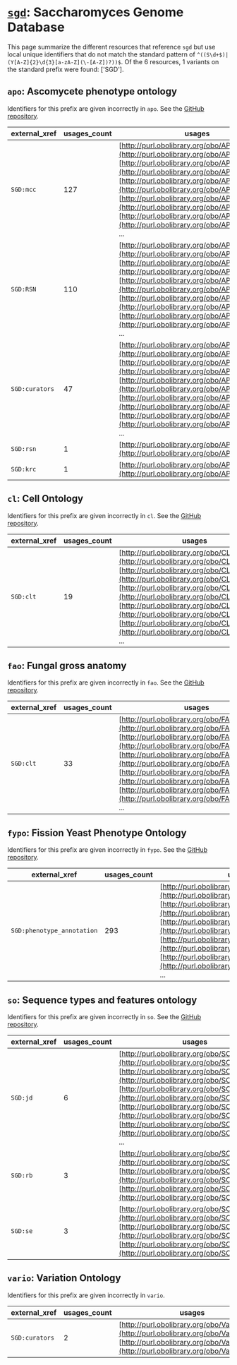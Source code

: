 # [`sgd`](https://bioregistry.io/sgd): Saccharomyces Genome Database

This page summarize the different resources that reference `sgd`
but use local unique identifiers that do not match the standard pattern of
`^((S\d+$)|(Y[A-Z]{2}\d{3}[a-zA-Z](\-[A-Z])?))$`. Of the 6 resources,
1 variants on the standard prefix were found: ['SGD'].

## `apo`: Ascomycete phenotype ontology

Identifiers for this prefix are given incorrectly in `apo`. See the [GitHub repository](https://github.com/obophenotype/ascomycete-phenotype-ontology).

| external_xref   |   usages_count | usages                                                                                                                                                                                                                                                                                                                                                                                                                                                                |
|-----------------|----------------|-----------------------------------------------------------------------------------------------------------------------------------------------------------------------------------------------------------------------------------------------------------------------------------------------------------------------------------------------------------------------------------------------------------------------------------------------------------------------|
| `SGD:mcc`       |            127 | [http://purl.obolibrary.org/obo/APO_0000023](http://purl.obolibrary.org/obo/APO_0000023), [http://purl.obolibrary.org/obo/APO_0000024](http://purl.obolibrary.org/obo/APO_0000024), [http://purl.obolibrary.org/obo/APO_0000027](http://purl.obolibrary.org/obo/APO_0000027), [http://purl.obolibrary.org/obo/APO_0000030](http://purl.obolibrary.org/obo/APO_0000030), [http://purl.obolibrary.org/obo/APO_0000031](http://purl.obolibrary.org/obo/APO_0000031), ... |
| `SGD:RSN`       |            110 | [http://purl.obolibrary.org/obo/APO_0000011](http://purl.obolibrary.org/obo/APO_0000011), [http://purl.obolibrary.org/obo/APO_0000011](http://purl.obolibrary.org/obo/APO_0000011), [http://purl.obolibrary.org/obo/APO_0000012](http://purl.obolibrary.org/obo/APO_0000012), [http://purl.obolibrary.org/obo/APO_0000012](http://purl.obolibrary.org/obo/APO_0000012), [http://purl.obolibrary.org/obo/APO_0000016](http://purl.obolibrary.org/obo/APO_0000016), ... |
| `SGD:curators`  |             47 | [http://purl.obolibrary.org/obo/APO_0000001](http://purl.obolibrary.org/obo/APO_0000001), [http://purl.obolibrary.org/obo/APO_0000002](http://purl.obolibrary.org/obo/APO_0000002), [http://purl.obolibrary.org/obo/APO_0000003](http://purl.obolibrary.org/obo/APO_0000003), [http://purl.obolibrary.org/obo/APO_0000004](http://purl.obolibrary.org/obo/APO_0000004), [http://purl.obolibrary.org/obo/APO_0000005](http://purl.obolibrary.org/obo/APO_0000005), ... |
| `SGD:rsn`       |              1 | [http://purl.obolibrary.org/obo/APO_0000028](http://purl.obolibrary.org/obo/APO_0000028)                                                                                                                                                                                                                                                                                                                                                                              |
| `SGD:krc`       |              1 | [http://purl.obolibrary.org/obo/APO_0000029](http://purl.obolibrary.org/obo/APO_0000029)                                                                                                                                                                                                                                                                                                                                                                              |

## `cl`: Cell Ontology

Identifiers for this prefix are given incorrectly in `cl`. See the [GitHub repository](https://github.com/obophenotype/cell-ontology).

| external_xref   |   usages_count | usages                                                                                                                                                                                                                                                                                                                                                                                                                                                      |
|-----------------|----------------|-------------------------------------------------------------------------------------------------------------------------------------------------------------------------------------------------------------------------------------------------------------------------------------------------------------------------------------------------------------------------------------------------------------------------------------------------------------|
| `SGD:clt`       |             19 | [http://purl.obolibrary.org/obo/CL_0000596](http://purl.obolibrary.org/obo/CL_0000596), [http://purl.obolibrary.org/obo/CL_0000597](http://purl.obolibrary.org/obo/CL_0000597), [http://purl.obolibrary.org/obo/CL_0000599](http://purl.obolibrary.org/obo/CL_0000599), [http://purl.obolibrary.org/obo/CL_0000605](http://purl.obolibrary.org/obo/CL_0000605), [http://purl.obolibrary.org/obo/CL_0000606](http://purl.obolibrary.org/obo/CL_0000606), ... |

## `fao`: Fungal gross anatomy

Identifiers for this prefix are given incorrectly in `fao`. See the [GitHub repository](https://github.com/obophenotype/fungal-anatomy-ontology).

| external_xref   |   usages_count | usages                                                                                                                                                                                                                                                                                                                                                                                                                                                                |
|-----------------|----------------|-----------------------------------------------------------------------------------------------------------------------------------------------------------------------------------------------------------------------------------------------------------------------------------------------------------------------------------------------------------------------------------------------------------------------------------------------------------------------|
| `SGD:clt`       |             33 | [http://purl.obolibrary.org/obo/FAO_0000002](http://purl.obolibrary.org/obo/FAO_0000002), [http://purl.obolibrary.org/obo/FAO_0000006](http://purl.obolibrary.org/obo/FAO_0000006), [http://purl.obolibrary.org/obo/FAO_0000007](http://purl.obolibrary.org/obo/FAO_0000007), [http://purl.obolibrary.org/obo/FAO_0000014](http://purl.obolibrary.org/obo/FAO_0000014), [http://purl.obolibrary.org/obo/FAO_0000017](http://purl.obolibrary.org/obo/FAO_0000017), ... |

## `fypo`: Fission Yeast Phenotype Ontology

Identifiers for this prefix are given incorrectly in `fypo`. See the [GitHub repository](https://github.com/pombase/fypo).

| external_xref              |   usages_count | usages                                                                                                                                                                                                                                                                                                                                                                                                                                                                          |
|----------------------------|----------------|---------------------------------------------------------------------------------------------------------------------------------------------------------------------------------------------------------------------------------------------------------------------------------------------------------------------------------------------------------------------------------------------------------------------------------------------------------------------------------|
| `SGD:phenotype_annotation` |            293 | [http://purl.obolibrary.org/obo/FYPO_0000005](http://purl.obolibrary.org/obo/FYPO_0000005), [http://purl.obolibrary.org/obo/FYPO_0000008](http://purl.obolibrary.org/obo/FYPO_0000008), [http://purl.obolibrary.org/obo/FYPO_0000011](http://purl.obolibrary.org/obo/FYPO_0000011), [http://purl.obolibrary.org/obo/FYPO_0000012](http://purl.obolibrary.org/obo/FYPO_0000012), [http://purl.obolibrary.org/obo/FYPO_0000023](http://purl.obolibrary.org/obo/FYPO_0000023), ... |

## `so`: Sequence types and features ontology

Identifiers for this prefix are given incorrectly in `so`. See the [GitHub repository](https://github.com/The-Sequence-Ontology/SO-Ontologies).

| external_xref   |   usages_count | usages                                                                                                                                                                                                                                                                                                                                                                                                                                                      |
|-----------------|----------------|-------------------------------------------------------------------------------------------------------------------------------------------------------------------------------------------------------------------------------------------------------------------------------------------------------------------------------------------------------------------------------------------------------------------------------------------------------------|
| `SGD:jd`        |              6 | [http://purl.obolibrary.org/obo/SO_0002001](http://purl.obolibrary.org/obo/SO_0002001), [http://purl.obolibrary.org/obo/SO_0002002](http://purl.obolibrary.org/obo/SO_0002002), [http://purl.obolibrary.org/obo/SO_0002003](http://purl.obolibrary.org/obo/SO_0002003), [http://purl.obolibrary.org/obo/SO_0002004](http://purl.obolibrary.org/obo/SO_0002004), [http://purl.obolibrary.org/obo/SO_0002024](http://purl.obolibrary.org/obo/SO_0002024), ... |
| `SGD:rb`        |              3 | [http://purl.obolibrary.org/obo/SO_0000236](http://purl.obolibrary.org/obo/SO_0000236), [http://purl.obolibrary.org/obo/SO_0000717](http://purl.obolibrary.org/obo/SO_0000717), [http://purl.obolibrary.org/obo/SO_0000718](http://purl.obolibrary.org/obo/SO_0000718)                                                                                                                                                                                      |
| `SGD:se`        |              3 | [http://purl.obolibrary.org/obo/SO_0002048](http://purl.obolibrary.org/obo/SO_0002048), [http://purl.obolibrary.org/obo/SO_0002059](http://purl.obolibrary.org/obo/SO_0002059), [http://purl.obolibrary.org/obo/SO_0005853](http://purl.obolibrary.org/obo/SO_0005853)                                                                                                                                                                                      |

## `vario`: Variation Ontology

Identifiers for this prefix are given incorrectly in `vario`.

| external_xref   |   usages_count | usages                                                                                                                                                                         |
|-----------------|----------------|--------------------------------------------------------------------------------------------------------------------------------------------------------------------------------|
| `SGD:curators`  |              2 | [http://purl.obolibrary.org/obo/VariO_0290](http://purl.obolibrary.org/obo/VariO_0290), [http://purl.obolibrary.org/obo/VariO_0291](http://purl.obolibrary.org/obo/VariO_0291) |

